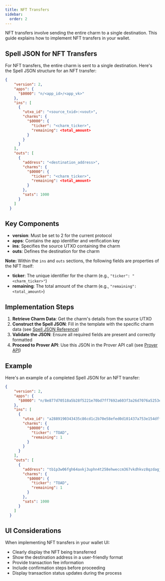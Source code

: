 ```yaml
---
title: NFT Transfers
sidebar:
  order: 2
---
```


NFT transfers involve sending the entire charm to a single destination. This guide explains how to implement NFT transfers in your wallet.

## Spell JSON for NFT Transfers

For NFT transfers, the entire charm is sent to a single destination. Here's the Spell JSON structure for an NFT transfer:

```json
{
    "version": 2,
    "apps": {
      "$0000": "n/<app_id>/<app_vk>"
    },
    "ins": [
      {
        "utxo_id": "<source_txid>:<vout>",
        "charms": {
          "$0000": {
            "ticker": "<charm_ticker>",
            "remaining": <total_amount>
          }
        }
      }
    ],
    "outs": [
      {
        "address": "<destination_address>",
        "charms": {
          "$0000": {
            "ticker": "<charm_ticker>",
            "remaining": <total_amount>
          }
        },
        "sats": 1000
      }
    ]
  }
```

## Key Components

- **version**: Must be set to 2 for the current protocol
- **apps**: Contains the app identifier and verification key
- **ins**: Specifies the source UTXO containing the charm
- **outs**: Defines the destination for the charm

**Note:** Within the `ins` and `outs` sections, the following fields are properties of the NFT itself:
- **ticker**: The unique identifier for the charm (e.g., `"ticker": "<charm_ticker>"`)
- **remaining**: The total amount of the charm (e.g., `"remaining": <total_amount>`)

## Implementation Steps

1. **Retrieve Charm Data**: Get the charm's details from the source UTXO
2. **Construct the Spell JSON**: Fill in the template with the specific charm data (see [Spell JSON Reference](/references/spell-json))
3. **Validate the JSON**: Ensure all required fields are present and correctly formatted
4. **Proceed to Prover API**: Use this JSON in the Prover API call (see [Prover API](/guides/wallet-integration/transactions/prover-api))

## Example

Here's an example of a completed Spell JSON for an NFT transfer:

```json
{
    "version": 2,
    "apps": {
      "$0000": "n/8e877d70518a5b28f5221e70bd7ff7692a603f3a26d7076a5253e21c304a354f/8e877d70518a5b28f5221e70bd7ff7692a603f3a26d7076a5253e21c304a354f"
    },
    "ins": [
      {
        "utxo_id": "a2889190343435c86cd1c2b70e58efed0d101437a753e154dff1879008898cd2:2",
        "charms": {
          "$0000": {
            "ticker": "TOAD",
            "remaining": 1
          }
        }
      }
    ],
    "outs": [
      {
        "address": "tb1p3w06fgh64axkj3uphn4t258ehweccm367vkdhkvz8qzdagjctm8qaw2xyv",
        "charms": {
          "$0000": {
            "ticker": "TOAD",
            "remaining": 1
          }
        },
        "sats": 1000
      }
    ]
  }
```

## UI Considerations

When implementing NFT transfers in your wallet UI:

- Clearly display the NFT being transferred
- Show the destination address in a user-friendly format
- Provide transaction fee information
- Include confirmation steps before proceeding
- Display transaction status updates during the process
